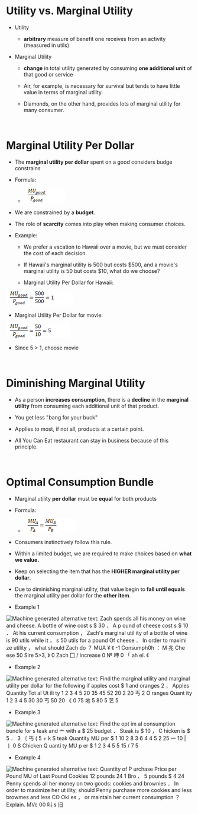 # Utility vs. Marginal Utility

  -  Utility
    
      -  **arbitrary** measure of benefit one receives from an activity
         (measured in utils)

  -  Marginal Utility
    
      -  **change** in total utility generated by consuming **one
         additional unit** of that good or service
    
      -  Air, for example, is necessary for survival but tends to have
         little value in terms of marginal utility.
    
      -  Diamonds, on the other hand, provides lots of marginal utility
         for many consumer.

 

# Marginal Utility Per Dollar

  -  The **marginal utility per dollar** spent on a good considers
     budge constrains

  -  Formula:
    
      -  ![C:\\CE5A5F25\\EA5686BB-78FF-4844-9ADF-D3586C9ED368\_files\\image019.png](./media/image19.png)

  -  We are constrained by a **budget**.

  -  The role of **scarcity** comes into play when making consumer
     choices.

  -  Example:
    
      -  We prefer a vacation to Hawaii over a movie, but we must
         consider the cost of each decision.
    
      -  If Hawaii's marginal utility is 500 but costs $500, and a
         movie's marginal utility is 50 but costs $10, what do we
         choose?
    
      -  Marginal Utility Per Dollar for
  Hawaii:

  ![C:\\CE5A5F25\\EA5686BB-78FF-4844-9ADF-D3586C9ED368\_files\\image020.png](./media/image20.png)

  -  Marginal Utility Per Dollar for
  movie:

  ![C:\\CE5A5F25\\EA5686BB-78FF-4844-9ADF-D3586C9ED368\_files\\image021.png](./media/image21.png)

  -  Since 5 \> 1, choose movie

 

# Diminishing Marginal Utility

  -  As a person **increases consumption**, there is a **decline** in
     the **marginal utility** from consuming each additional unit of
     that product.

  -  You get less "bang for your buck"

  -  Applies to most, if not all, products at a certain point.

  -  All You Can Eat restaurant can stay in business because of this
     principle.

 

# Optimal Consumption Bundle

  -  Marginal utility **per dollar** must be **equal** for both
     products

  -  Formula:
    
      -  ![C:\\CE5A5F25\\EA5686BB-78FF-4844-9ADF-D3586C9ED368\_files\\image022.png](./media/image22.png)

  -  Consumers instinctively follow this rule.

  -  Within a limited budget, we are required to make choices based on
     **what we value.**

  -  Keep on selecting the item that has the **HIGHER marginal utility
     per dollar**.

  -  Due to diminishing marginal utility, that value begin to **fall
     until equals** the marginal utility per dollar for the **other
     item**.

  -  Example 1

  ![Machine generated alternative text: Zach spends all his money on
  wine and cheese. A bottle of wine cost s $ 30 ． A p ound of cheese
  cost s $ 10 ． At his current consumption ， Zach's marginal util ity of
  a bottle of wine is 90 utils while it ， s 50 utils for a pound Of
  cheese ． In order to maximi ze utility ， what should Zach do ？ MUA ¥ 《
  -1 Consumph0h ： M 兆 Che ese 50 Sire 5\>3, 》 0 Zach 囗 / increase 0 № 呷
  0 「 ah el. 《 ](./media/image23.png)

  -  Example 2

  ![Machine generated alternative text: Find the marginal utility and
  marginal utility per dollar for the following if apples cost $ 1 and
  oranges 2 ， Apples Quantity Tot al Ut ili ty 1 2 3 4 5 20 35 45 52 20
  2 20 丐 2 O ranges Quant ity 1 2 3 4 5 30 30 丐 50 20 《 0 75 地 5 80 5 艺
  5 ](./media/image24.png)

  -  Example 3

  ![Machine generated alternative text: Find the opt im al consumption
  bundle for s teak and 亠 with a $ 25 budget ． Steak is $ 10 ， C hicken
  is $ 5 ． 3 〔 丐 ( 5 + k S teak Quantity MU per $ 1 10 2 8 3 6 4 4 5 2
  25 一 10 | 丨 0 S Chicken Q uanti ty MU p er $ 1 2 3 4 5 5 15 / 7 5
  ](./media/image25.png)

  -  Example 4

  ![Machine generated alternative text: Quantity of P urchase Price per
  Pound MU of Last Pound Cookies 12 pounds 24 1 Bro 、 5 pounds $ 4 24
  Penny spends all her money on two goods: cookies and brownies ． In
  order to maximize her ut ility, should Penny purchase more cookies and
  less browmes and less CO Oki es ， or maintain her current consumption
  ？ Explain. MVc 00 叫 s 旧 ](./media/image26.png)
